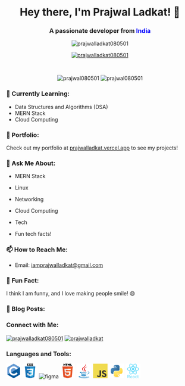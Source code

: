 <h1 align="center">Hey there, I'm Prajwal Ladkat! 👋</h1>
<h3 align="center">A passionate developer from <span style="color:blue;"><b>India</b> </span></h3>

<p align="center"> <img src="https://komarev.com/ghpvc/?username=prajwalladkat080501&label=Profile%20views&color=0e75b6&style=flat" alt="prajwalladkat080501" /> </p>

<p align="center"> <a href="https://github.com/ryo-ma/github-profile-trophy"><img src="https://github-profile-trophy.vercel.app/?username=prajwal080501" alt="prajwalladkat080501" /></a> </p>

<p align="center"> <a href="https://twitter.com/" target="blank"><img src="https://img.shields.io/twitter/follow/?logo=twitter&style=for-the-badge" alt="" /></a> </p>

<p align="center">
  <img src="https://github-readme-stats.vercel.app/api?username=prajwal080501&show_icons=true&locale=en" alt="prajwal080501" />
  <img src="https://github-readme-streak-stats.herokuapp.com/?user=prajwal080501&" alt="prajwal080501" />
</p>

### 🌱 Currently Learning:
- Data Structures and Algorithms (DSA)
- MERN Stack
- Cloud Computing

### 💼 Portfolio:
Check out my portfolio at [prajwalladkat.vercel.app](https://prajwalladkat.vercel.app) to see my projects!

### 💬 Ask Me About:
- MERN Stack
- Linux
- Networking
- Cloud Computing
- Tech

- Fun tech facts!

### 📫 How to Reach Me:
- Email: iamprajwalladkat@gmail.com

### 🚀 Fun Fact:
I think I am funny, and I love making people smile! 😄

### 📝 Blog Posts:
<!-- Your latest blog posts will be displayed here. -->

<h3 align="left">Connect with Me:</h3>
<p align="left">
  <a href="https://dev.to/prajwalladkat080501" target="blank"><img align="center" src="https://raw.githubusercontent.com/rahuldkjain/github-profile-readme-generator/master/src/images/icons/Social/devto.svg" alt="prajwalladkat080501" height="30" width="40" /></a>
  <a href="https://linkedin.com/in/prajwalladkat" target="blank"><img align="center" src="https://raw.githubusercontent.com/rahuldkjain/github-profile-readme-generator/master/src/images/icons/Social/linked-in-alt.svg" alt="prajwalladkat" height="30" width="40" /></a>
</p>

<h3 align="left">Languages and Tools:</h3>
<p align="left"> 
  <img src="https://raw.githubusercontent.com/devicons/devicon/master/icons/c/c-original.svg" alt="c" width="40" height="40"/>
  <img src="https://raw.githubusercontent.com/devicons/devicon/master/icons/css3/css3-original-wordmark.svg" alt="css3" width="40" height="40"/>
  <img src="https://www.vectorlogo.zone/logos/figma/figma-icon.svg" alt="figma" width="40" height="40"/>
  <img src="https://raw.githubusercontent.com/devicons/devicon/master/icons/html5/html5-original-wordmark.svg" alt="html5" width="40" height="40"/>
  <img src="https://raw.githubusercontent.com/devicons/devicon/master/icons/java/java-original.svg" alt="java" width="40" height="40"/>
  <img src="https://raw.githubusercontent.com/devicons/devicon/master/icons/javascript/javascript-original.svg" alt="javascript" width="40" height="40"/>
  <img src="https://raw.githubusercontent.com/devicons/devicon/master/icons/python/python-original.svg" alt="python" width="40" height="40"/>
  <img src="https://raw.githubusercontent.com/devicons/devicon/master/icons/react/react-original-wordmark.svg" alt="react" width="40" height="40"/>
</p>

<!-- Your latest blog posts will be displayed here, if you have a blog. You can remove this section if you don't have one. -->

